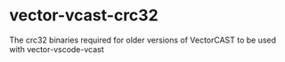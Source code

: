 # vector-vcast-crc32
The crc32 binaries required for older versions of VectorCAST to be used with vector-vscode-vcast
